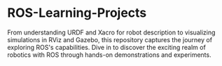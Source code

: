 # ROS-Learning-Projects
From understanding URDF and Xacro for robot description to visualizing simulations in RViz and Gazebo, this repository captures the journey of exploring ROS's capabilities. Dive in to discover the exciting realm of robotics with ROS through hands-on demonstrations and experiments.
